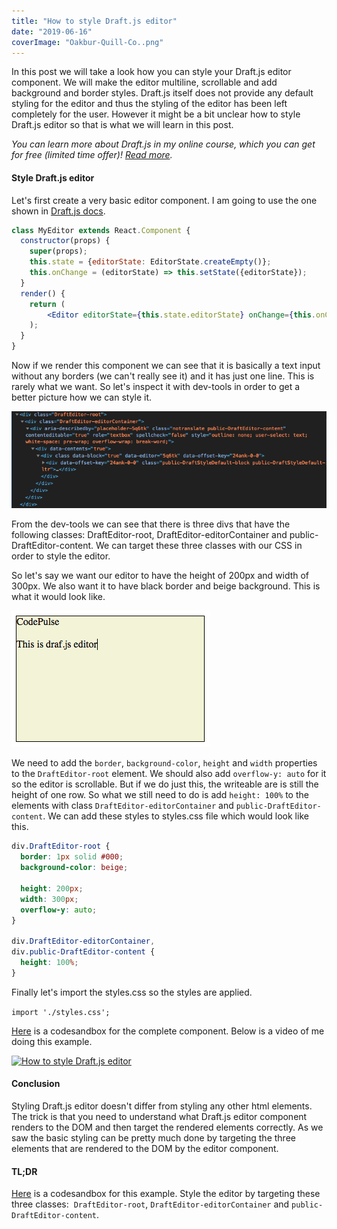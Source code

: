 ```yaml
---
title: "How to style Draft.js editor"
date: "2019-06-16"
coverImage: "Oakbur-Quill-Co..png"
---
```


In this post we will take a look how you can style your Draft.js editor component. We will make the editor multiline, scrollable and add background and border styles. Draft.js itself does not provide any default styling for the editor and thus the styling of the editor has been left completely for the user. However it might be a bit unclear how to style Draft.js editor so that is what we will learn in this post.

_You can learn more about Draft.js in my online course, which you can get for free (limited time offer)! [Read more](https://codepulse.blog/rich-text-editing-in-react-with-draft-js-course/)._

#### Style Draft.js editor

Let's first create a very basic editor component. I am going to use the one shown in [Draft.js docs](https://draftjs.org/docs/getting-started.html#usage).

```jsx
class MyEditor extends React.Component {
  constructor(props) {
    super(props);
    this.state = {editorState: EditorState.createEmpty()};
    this.onChange = (editorState) => this.setState({editorState});
  }
  render() {
    return (
        <Editor editorState={this.state.editorState} onChange={this.onChange} />
    );
  }
}
```

Now if we render this component we can see that it is basically a text input without any borders (we can't really see it) and it has just one line. This is rarely what we want. So let's inspect it with dev-tools in order to get a better picture how we can style it.

![Editor component dom tree](./images/Screenshot-2019-06-13-at-21.09.35.png 'Editor component DOM')

From the dev-tools we can see that there is three divs that have the following classes: DraftEditor-root, DraftEditor-editorContainer and public-DraftEditor-content. We can target these three classes with our CSS in order to style the editor.

So let's say we want our editor to have the height of 200px and width of 300px. We also want it to have black border and beige background. This is what it would look like.

![Styled Draft.js editor](./images/Screenshot-2019-06-15-at-8.54.30.png 'Styled Draft.js editor')

We need to add the `border`, `background-color`, `height` and `width` properties to the `DraftEditor-root` element. We should also add `overflow-y: auto` for it so the editor is scrollable. But if we do just this, the writeable are is still the height of one row. So what we still need to do is add `height: 100%` to the elements with class `DraftEditor-editorContainer` and `public-DraftEditor-content`. We can add these styles to styles.css file which would look like this.

```css
div.DraftEditor-root {
  border: 1px solid #000;
  background-color: beige;

  height: 200px;
  width: 300px;
  overflow-y: auto;
}

div.DraftEditor-editorContainer,
div.public-DraftEditor-content {
  height: 100%;
}
```

Finally let's import the styles.css so the styles are applied.

`import './styles.css';`

[Here](https://3kgxs.codesandbox.io/) is a codesandbox for the complete component. Below is a video of me doing this example.

[![How to style Draft.js editor](http://img.youtube.com/vi/u3R5M1mqF-s/0.jpg)](http://www.youtube.com/watch?v=u3R5M1mqF-s)
#### Conclusion

Styling Draft.js editor doesn't differ from styling any other html elements. The trick is that you need to understand what Draft.js editor component renders to the DOM and then target the rendered elements correctly. As we saw the basic styling can be pretty much done by targeting the three elements that are rendered to the DOM by the editor component.

#### TL;DR

[Here](https://3kgxs.codesandbox.io/) is a codesandbox for this example. Style the editor by targeting these three classes:  `DraftEditor-root`, `DraftEditor-editorContainer` and `public-DraftEditor-content`.
